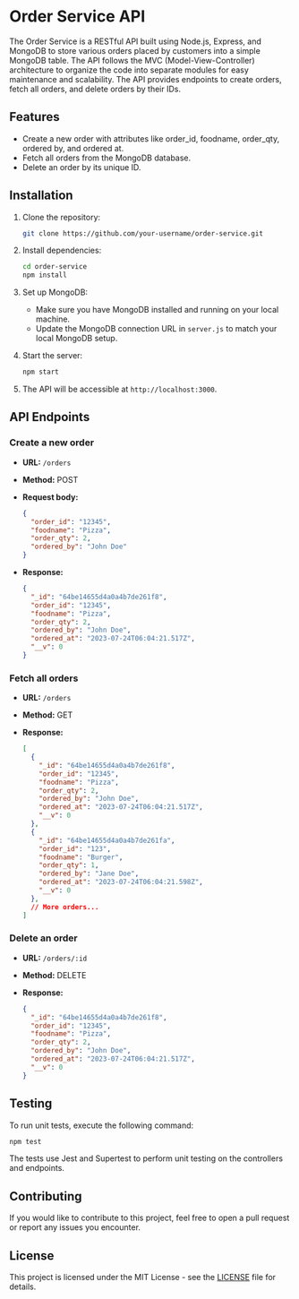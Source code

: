 # Order Service API

The Order Service is a RESTful API built using Node.js, Express, and MongoDB to store various orders placed by customers into a simple MongoDB table. The API follows the MVC (Model-View-Controller) architecture to organize the code into separate modules for easy maintenance and scalability. The API provides endpoints to create orders, fetch all orders, and delete orders by their IDs.

## Features

- Create a new order with attributes like order_id, foodname, order_qty, ordered by, and ordered at.
- Fetch all orders from the MongoDB database.
- Delete an order by its unique ID.

## Installation

1. Clone the repository:

   ```bash
   git clone https://github.com/your-username/order-service.git
   ```

2. Install dependencies:

   ```bash
   cd order-service
   npm install
   ```

3. Set up MongoDB:

   - Make sure you have MongoDB installed and running on your local machine.
   - Update the MongoDB connection URL in `server.js` to match your local MongoDB setup.

4. Start the server:

   ```bash
   npm start
   ```

5. The API will be accessible at `http://localhost:3000`.

## API Endpoints

### Create a new order

- **URL:** `/orders`
- **Method:** POST
- **Request body:**

  ```json
  {
    "order_id": "12345",
    "foodname": "Pizza",
    "order_qty": 2,
    "ordered_by": "John Doe"
  }
  ```

- **Response:**

  ```json
  {
    "_id": "64be14655d4a0a4b7de261f8",
    "order_id": "12345",
    "foodname": "Pizza",
    "order_qty": 2,
    "ordered_by": "John Doe",
    "ordered_at": "2023-07-24T06:04:21.517Z",
    "__v": 0
  }
  ```

### Fetch all orders

- **URL:** `/orders`
- **Method:** GET
- **Response:**

  ```json
  [
    {
      "_id": "64be14655d4a0a4b7de261f8",
      "order_id": "12345",
      "foodname": "Pizza",
      "order_qty": 2,
      "ordered_by": "John Doe",
      "ordered_at": "2023-07-24T06:04:21.517Z",
      "__v": 0
    },
    {
      "_id": "64be14655d4a0a4b7de261fa",
      "order_id": "123",
      "foodname": "Burger",
      "order_qty": 1,
      "ordered_by": "Jane Doe",
      "ordered_at": "2023-07-24T06:04:21.598Z",
      "__v": 0
    },
    // More orders...
  ]
  ```

### Delete an order

- **URL:** `/orders/:id`
- **Method:** DELETE
- **Response:**

  ```json
  {
    "_id": "64be14655d4a0a4b7de261f8",
    "order_id": "12345",
    "foodname": "Pizza",
    "order_qty": 2,
    "ordered_by": "John Doe",
    "ordered_at": "2023-07-24T06:04:21.517Z",
    "__v": 0
  }
  ```

## Testing

To run unit tests, execute the following command:

```bash
npm test
```

The tests use Jest and Supertest to perform unit testing on the controllers and endpoints.

## Contributing

If you would like to contribute to this project, feel free to open a pull request or report any issues you encounter.

## License

This project is licensed under the MIT License - see the [LICENSE](LICENSE) file for details.

